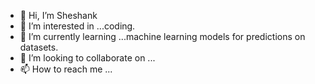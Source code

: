 - 👋 Hi, I’m Sheshank
- 👀 I’m interested in ...coding.
- 🌱 I’m currently learning ...machine learning models for predictions on datasets.
- 💞️ I’m looking to collaborate on ...
- 📫 How to reach me ...

<!---
shessi07/shessi07 is a ✨ special ✨ repository because its `README.md` (this file) appears on your GitHub profile.
You can click the Preview link to take a look at your changes.
--->
